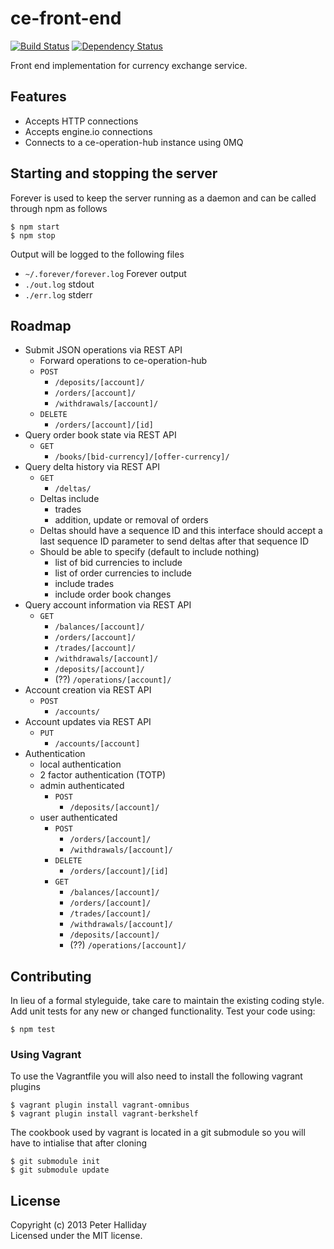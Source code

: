 ce-front-end
============

[![Build Status](https://travis-ci.org/pghalliday/ce-front-end.png?branch=master)](https://travis-ci.org/pghalliday/ce-front-end)
[![Dependency Status](https://gemnasium.com/pghalliday/ce-front-end.png)](https://gemnasium.com/pghalliday/ce-front-end)

Front end implementation for currency exchange service.

## Features

- Accepts HTTP connections
- Accepts engine.io connections
- Connects to a ce-operation-hub instance using 0MQ

## Starting and stopping the server

Forever is used to keep the server running as a daemon and can be called through npm as follows

```
$ npm start
$ npm stop
```

Output will be logged to the following files

- `~/.forever/forever.log` Forever output
- `./out.log` stdout
- `./err.log` stderr

## Roadmap

- Submit JSON operations via REST API
  - Forward operations to ce-operation-hub
  - `POST`
    - `/deposits/[account]/`
    - `/orders/[account]/`
    - `/withdrawals/[account]/`
  - `DELETE`
    - `/orders/[account]/[id]`
- Query order book state via REST API
  - `GET`
    - `/books/[bid-currency]/[offer-currency]/`
- Query delta history via REST API
  - `GET`
    - `/deltas/`
  - Deltas include
    - trades
    - addition, update or removal of orders
  - Deltas should have a sequence ID and this interface should accept a last sequence ID parameter to send deltas after that sequence ID
  - Should be able to specify (default to include nothing)
    - list of bid currencies to include
    - list of order currencies to include
    - include trades
    - include order book changes
- Query account information via REST API
  - `GET`
    - `/balances/[account]/`
    - `/orders/[account]/`
    - `/trades/[account]/`
    - `/withdrawals/[account]/`
    - `/deposits/[account]/`
    - (??) `/operations/[account]/`
- Account creation via REST API
  - `POST`
    - `/accounts/`
- Account updates via REST API
  - `PUT`
    - `/accounts/[account]`
- Authentication
  - local authentication
  - 2 factor authentication (TOTP)
  - admin authenticated
    - `POST`
      - `/deposits/[account]/`
  - user authenticated
    - `POST`
      - `/orders/[account]/`
      - `/withdrawals/[account]/`
    - `DELETE`
      - `/orders/[account]/[id]`
    - `GET`
      - `/balances/[account]/`
      - `/orders/[account]/`
      - `/trades/[account]/`
      - `/withdrawals/[account]/`
      - `/deposits/[account]/`
      - (??) `/operations/[account]/`

## Contributing
In lieu of a formal styleguide, take care to maintain the existing coding style. Add unit tests for any new or changed functionality. Test your code using: 

```
$ npm test
```

### Using Vagrant
To use the Vagrantfile you will also need to install the following vagrant plugins

```
$ vagrant plugin install vagrant-omnibus
$ vagrant plugin install vagrant-berkshelf
```

The cookbook used by vagrant is located in a git submodule so you will have to intialise that after cloning

```
$ git submodule init
$ git submodule update
```

## License
Copyright (c) 2013 Peter Halliday  
Licensed under the MIT license.
